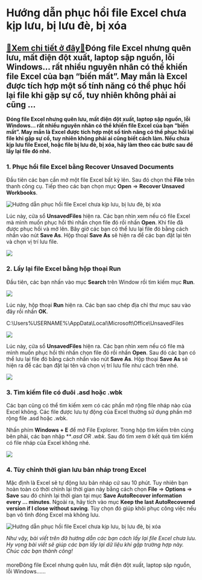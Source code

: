 Hướng dẫn phục hồi file Excel chưa kịp lưu, bị lưu đè, bị xóa
=============================================================

[:gift:Xem chi tiết ở đây:gift:](https://hddtvn.com/huong-dan-phuc-hoi-file-excel-chua-kip-luu-bi-luu-de-bi-xoa/)Đóng file Excel nhưng quên lưu, mất điện đột xuất, laptop sập nguồn, lỗi Windows… rất nhiều nguyên nhân có thể khiến file Excel của bạn “biến mất”. May mắn là Excel được tích hợp một số tính năng có thể phục hồi lại file khi gặp sự cố, tuy nhiên không phải ai cũng …
--------------------------------------------------------------------------------------------------------------------------------------------------------------------------------------------------------------------------------------------------------------------------

**Đóng file Excel nhưng quên lưu, mất điện đột xuất, laptop sập nguồn, lỗi Windows… rất nhiều nguyên nhân có thể khiến file Excel của bạn “biến mất”. May mắn là Excel được tích hợp một số tính năng có thể phục hồi lại file khi gặp sự cố, tuy nhiên không phải ai cũng biết cách làm. Nếu chưa kịp lưu file Excel, hoặc file bị lưu đè, bị xóa, hãy làm theo các bước sau để lấy lại file đó nhé.**


### 1. Phục hồi file Excel bằng Recover Unsaved Documents


Đầu tiên các bạn cần mở một file Excel bất kỳ lên. Sau đó chọn thẻ **File** trên thanh công cụ. Tiếp theo các bạn chọn mục **Open** => **Recover Unsaved Workbooks**.


![Hướng dẫn phục hồi file Excel chưa kịp lưu, bị lưu đè, bị xóa](https://hddtvn.com/wp-content/uploads/2021/01/xwN8FDn.png "Hướng dẫn phục hồi file Excel chưa kịp lưu, bị lưu đè, bị xóa")


Lúc này, cửa sổ **UnsavedFiles** hiện ra. Các bạn nhìn xem nếu có file Excel mà mình muốn phục hồi thì nhấn chọn file đó rồi nhấn **Open**. Khi file đã được phục hồi và mở lên. Bây giờ các bạn có thể lưu lại file đó bằng cách nhấn vào nút **Save As**. Hộp thoại **Save As** sẽ hiện ra để các bạn đặt lại tên và chọn vị trí lưu file.


![](https://hddtvn.com/wp-content/uploads/2021/01/1E8TN87.png)


### 2. Lấy lại file Excel bằng hộp thoại Run


Đầu tiên, các bạn nhấn vào mục **Search** trên Window rồi tìm kiếm mục **Run**.


[![](https://hddtvn.com/wp-content/uploads/2021/01/pCFMyMr.png)](https://hddtvn.com/wp-content/uploads/2021/01/pCFMyMr.png)


Lúc này, hộp thoại **Run** hiện ra. Các bạn sao chép địa chỉ thư mục sau vào đây rồi nhấn **OK**.


C:\Users\%USERNAME%\AppData\Local\Microsoft\Office\UnsavedFiles


![](https://hddtvn.com/wp-content/uploads/2021/01/MrGNB3l.png)


Lúc này, cửa sổ **UnsavedFiles** hiện ra. Các bạn nhìn xem nếu có file mà mình muốn phục hồi thì nhấn chọn file đó rồi nhấn **Open**. Sau đó các bạn có thể lưu lại file đó bằng cách nhấn vào nút **Save As**. Hộp thoại **Save As** sẽ hiện ra để các bạn đặt lại tên và chọn vị trí lưu file như cách trên nhé.


![](https://hddtvn.com/wp-content/uploads/2021/01/1E8TN87.png)


### 3. Tìm kiếm file có đuôi .asd hoặc .wbk


Các bạn cũng có thể tìm kiếm xem có các phần mở rộng file nháp nào của Excel không. Các file được lưu tự động của Excel thường sử dụng phần mở rộng file .asd hoặc .wbk.


Nhấn phím **Windows + E** để mở File Explorer. Trong hộp tìm kiếm trên cùng bên phải, các bạn nhập ***.asd OR *.wbk**. Sau đó tìm xem ở kết quả tìm kiếm có file nháp của Excel không nhé.


![](https://hddtvn.com/wp-content/uploads/2021/01/MOkq10J.png)


### 4. Tùy chỉnh thời gian lưu bản nháp trong Excel


Mặc định là Excel sẽ tự động lưu bản nháp cứ sau 10 phút. Tuy nhiên bạn hoàn toàn có thời chỉnh lại thời gian này bằng cách chọn **File** => **Options** => **Save** sau đó chỉnh lại thời gian tại mục **Save AutoRecover information every … minutes**. Ngoài ra, hãy tích vào mục **Keep the last AutoRecovered version if I close without saving**. Tùy chọn đó giúp khôi phục công việc nếu bạn vô tình đóng Excel mà không lưu.


![Hướng dẫn phục hồi file Excel chưa kịp lưu, bị lưu đè, bị xóa](https://hddtvn.com/wp-content/uploads/2021/01/2gxYvXH.png "Hướng dẫn phục hồi file Excel chưa kịp lưu, bị lưu đè, bị xóa")


*Như vậy, bài viết trên đã hướng dẫn các bạn cách lấy lại file Excel chưa lưu. Hy vọng bài viết sẽ giúp các bạn lấy lại dữ liệu khi gặp trường hợp này. Chúc các bạn thành công!*


#### 


moreĐóng file Excel nhưng quên lưu, mất điện đột xuất, laptop sập nguồn, lỗi Windows……

